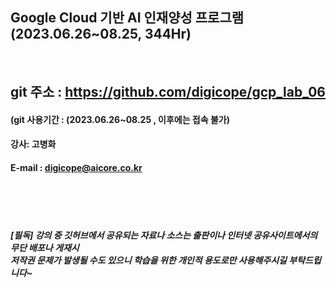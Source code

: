 
##  Google Cloud 기반 AI 인재양성 프로그램 (2023.06.26~08.25, 344Hr)
<br>

## git 주소 :    https://github.com/digicope/gcp_lab_06
#### (git 사용기간 : (2023.06.26~08.25 , 이후에는 접속 불가)


#### 강사: 고병화
#### E-mail : digicope@aicore.co.kr

<br>
<br>
<br>

##### [필독] 강의 중 깃허브에서 공유되는 자료나 소스는 출판이나 인터넷 공유사이트에서의 무단 배포나 게재시 <br> 저작권 문제가 발생될 수도 있으니 학습을 위한 개인적 용도로만 사용해주시길 부탁드립니다~     
